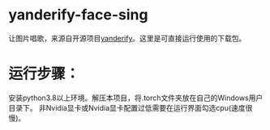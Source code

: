 # yanderify-face-sing
让图片唱歌，来源自开源项目[yanderify](https://github.com/dunnousername/yanderifier)。这里是可直接运行使用的下载包。

# 运行步骤：
安装python3.8以上环境。解压本项目，将.torch文件夹放在自己的Windows用户目录下。
非Nvidia显卡或Nvidia显卡配置过低需要在运行界面勾选cpu(速度很慢)。
